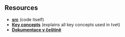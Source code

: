 ## Resources

+ <b><a href="">src</a></b> (code itself)
+ <b><a href="https://github.com/scraptechguy/tvet/blob/main/docs/CONCEPTS.md">Key concepts</a></b> (explains all key concepts used in tvet)
+ <b><a href="https://github.com/scraptechguy/tvet/blob/main/docs/Vizualizace_asteroid%C5%AF_a_jejich_sv%C4%9Bteln%C3%BDch_k%C5%99ivek.pdf">Dokumentace v češtině</a></b> 
